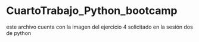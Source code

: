 # CuartoTrabajo_Python_bootcamp
este archivo cuenta con la imagen del ejercicio 4 solicitado en la sesión dos de python
